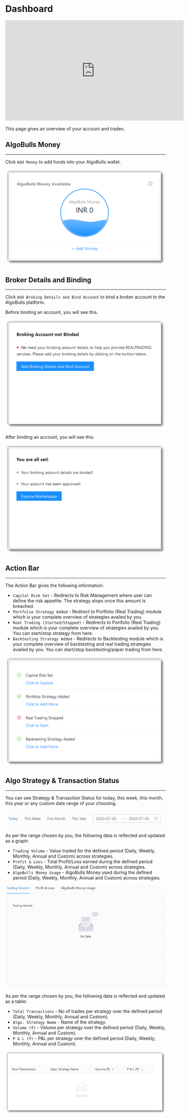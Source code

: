 # Dashboard

<iframe width="560" height="315" src="https://www.youtube.com/embed/J9msKNweQvI" frameborder="0" allow="accelerometer; autoplay; encrypted-media; gyroscope; picture-in-picture" allowfullscreen></iframe>

This page gives an overview of your account and trades.

## AlgoBulls Money
---
Click `Add Money` to add funds into your AlgoBulls wallet.

![Dashboard](imgs/dashboard-1.png)

## Broker Details and Binding
---
Click `Add Broking Details and Bind Account` to bind a broker account to the AlgoBulls platform.

Before binding an account, you will see this.

![Dashboard](imgs/screenshots/broking_account_negative.png)

After binding an account, you will see this.

![Dashboard](imgs/screenshots/broking_account_positive.png)

## Action Bar
---
The Action Bar gives the following information:
 
 * `Capital Risk Set` - Redirects to Risk Management where user can define the risk appetite. The strategy stops once this amount is breached.
 * `Portfolio Strategy Added` - Redirect to Portfolio (Real Trading) module which is your complete overview of strategies availed by you.
 * `Real Trading (Started/Stopped)` - Redirects to Portfolio (Real Trading) module which is your complete overview of strategies availed by you. You can start/stop strategy from here.
 * `Backtesting Strategy Added` - Redirects to Backtesting module which is your complete overview of backtesting and real trading strategies availed by you. You can start/stop backtesting/paper trading from here.

![Dashboard](imgs/screenshots/dashboard_bar.png)

## Algo Strategy & Transaction Status
---
You can see Strategy & Transaction Status for today, this week, this month, this year or any custom date range of your choosing.

![Dashboard](imgs/dashboard-4.gif)

As per the range chosen by you, the following data is reflected and updated as a graph:
 
* `Trading Volume` - Value traded for the defined period (Daily, Weekly, Monthly, Annual and Custom) across strategies.
* `Profit & Loss` - Total Profit/Loss earned during the defined period (Daily, Weekly, Monthly, Annual and Custom)  across strategies.
* `AlgoBulls Money Usage` - AlgoBulls Money used during the defined period (Daily, Weekly, Monthly, Annual and Custom) across strategies.


![Dashboard](imgs/screenshots/Dashboard_Low.gif)

As per the range chosen by you, the following data is reflected and updated as a table: 

* `Total Transactions` - No of trades per strategy over the defined period (Daily, Weekly, Monthly, Annual and Custom).
* `Algo. Strategy Name` - Name of the strategy.
* `Volume (₹)` -  Volume per strategy over the defined period (Daily, Weekly, Monthly, Annual and Custom).
* `P & L (₹)` - P&L per strategy over the defined period (Daily, Weekly, Monthly, Annual and Custom).

![Dashboard](imgs/dashboard-6.png)
